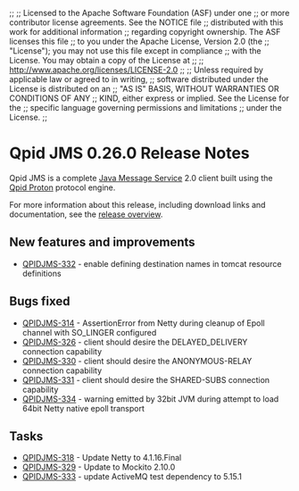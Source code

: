 ;;
;; Licensed to the Apache Software Foundation (ASF) under one
;; or more contributor license agreements.  See the NOTICE file
;; distributed with this work for additional information
;; regarding copyright ownership.  The ASF licenses this file
;; to you under the Apache License, Version 2.0 (the
;; "License"); you may not use this file except in compliance
;; with the License.  You may obtain a copy of the License at
;; 
;;   http://www.apache.org/licenses/LICENSE-2.0
;; 
;; Unless required by applicable law or agreed to in writing,
;; software distributed under the License is distributed on an
;; "AS IS" BASIS, WITHOUT WARRANTIES OR CONDITIONS OF ANY
;; KIND, either express or implied.  See the License for the
;; specific language governing permissions and limitations
;; under the License.
;;

# Qpid JMS 0.26.0 Release Notes

Qpid JMS is a complete [Java Message Service][jms] 2.0 client built
using the [Qpid Proton]({{site_url}}/proton/index.html) protocol
engine.

For more information about this release, including download links and
documentation, see the [release overview](index.html).

[jms]: http://en.wikipedia.org/wiki/Java_Message_Service


## New features and improvements

 - [QPIDJMS-332](https://issues.apache.org/jira/browse/QPIDJMS-332) - enable defining destination names in tomcat resource definitions

## Bugs fixed

 - [QPIDJMS-314](https://issues.apache.org/jira/browse/QPIDJMS-314) - AssertionError from Netty during cleanup of Epoll channel with SO_LINGER configured
 - [QPIDJMS-326](https://issues.apache.org/jira/browse/QPIDJMS-326) - client should desire the DELAYED_DELIVERY connection capability
 - [QPIDJMS-330](https://issues.apache.org/jira/browse/QPIDJMS-330) - client should desire the ANONYMOUS-RELAY connection capability
 - [QPIDJMS-331](https://issues.apache.org/jira/browse/QPIDJMS-331) - client should desire the SHARED-SUBS connection capability
 - [QPIDJMS-334](https://issues.apache.org/jira/browse/QPIDJMS-334) - warning emitted by 32bit JVM during attempt to load 64bit Netty native epoll transport

## Tasks

 - [QPIDJMS-318](https://issues.apache.org/jira/browse/QPIDJMS-318) - Update Netty to 4.1.16.Final
 - [QPIDJMS-329](https://issues.apache.org/jira/browse/QPIDJMS-329) - Update to Mockito 2.10.0
 - [QPIDJMS-333](https://issues.apache.org/jira/browse/QPIDJMS-333) - update ActiveMQ test dependency to 5.15.1